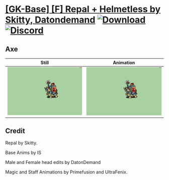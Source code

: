 # [\[GK-Base\] \[F\] Repal + Helmetless by Skitty, Datondemand](./) [![Download](https://img.shields.io/badge/Download--red?style=social&logo=github)](https://minhaskamal.github.io/DownGit/#/home?url=https://github.com/Klokinator/FE-Repo/tree/main/Battle%20Animations%2FMounted%20-%20Cavs%2C%20Paladins%2C%20Rangers%2F%5BGK-Base%5D%20%5BF%5D%20Repal%20%2B%20Helmetless%20by%20Skitty%2C%20Datondemand%2F3.%20Axe) [![Discord](https://img.shields.io/badge/Discord--blue?style=social&logo=discord)](https://discord.gg/C7VNGnyTPA)

## Axe

| Still | Animation |
| :---: | :-------: |
| ![Axe still](./Axe_000.png) | ![Axe](./Axe.gif) |

## Credit

Repal by Skitty.

Base Anims by IS

Male and Female head edits by DatonDemand

Magic and Staff Animations by Primefusion and UltraFenix.
